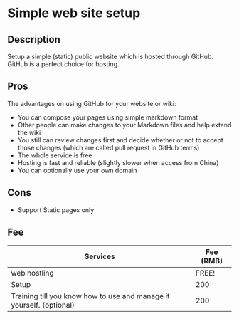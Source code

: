 # Simple web site setup

## Description
Setup a simple (static) public website which is hosted through GitHub. GitHub is a perfect choice for hosting.

## Pros

The advantages on using GitHub for your website or wiki:

- You can compose your pages using simple markdown format
- Other people can make changes to your Markdown files and help extend the wiki
- You still can review changes first and decide whether or not to accept those changes (which are called pull request in GitHub terms)
- The whole service is free
- Hosting is fast and reliable (slightly slower when access from China)
- You can optionally use your own domain

## Cons

- Support Static pages only


## Fee

| Services | Fee (RMB) |
| --- | --- |
| web hostling | FREE! |
| Setup | 200 |
| Training till you know how to use and manage it yourself. (optional) | 200 |
